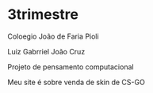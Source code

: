 # 3trimestre

Coloegio João de Faria Pioli

Luiz Gabrriel  João Cruz

Projeto de pensamento computacional

Meu site é sobre venda de skin de CS-GO
